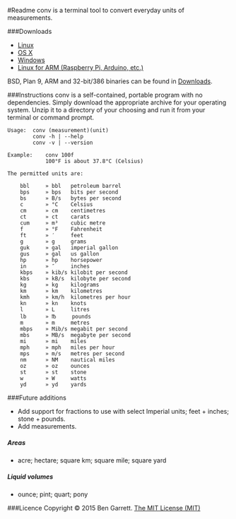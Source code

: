 #Readme
conv is a terminal tool to convert everyday units of measurements.

###Downloads
* [Linux](https://raw.github.com/bengarrett/conv/master/Downloads/conv_linux_amd64.zip)
* [OS X](https://raw.github.com/bengarrett/conv/master/Downloads/conv_darwin_amd64.zip)
* [Windows](https://raw.github.com/bengarrett/conv/master/Downloads/conv_windows_amd64.zip)
* [Linux for ARM (Raspberry Pi, Arduino, etc.)](https://github.com/bengarrett/conv/master/Downloads/conv_linux_arm.zip)

BSD, Plan 9, ARM and 32-bit/386 binaries can be found in [Downloads](https://raw.github.com/bengarrett/conv/Downloads/).

###Instructions
conv is a self-contained, portable program with no dependencies. Simply download the appropriate archive for your operating system. Unzip it to a directory of your choosing and run it from your terminal or command prompt.

```shell
Usage:  conv (measurement)(unit)
        conv -h | --help
        conv -v | --version

Example:    conv 100f
            100°F is about 37.8°C (Celsius)

The permitted units are:

    bbl     » bbl   petroleum barrel
    bps     » bps   bits per second
    bs      » B/s   bytes per second
    c       » °C    Celsius
    cm      » cm    centimetres
    ct      » ct    carats
    cum     » m³    cubic metre
    f       » °F    Fahrenheit
    ft      » ′     feet
    g       » g     grams
    guk     » gal   imperial gallon
    gus     » gal   us gallon
    hp      » hp    horsepower
    in      » ″     inches
    kbps    » kib/s kilobit per second
    kbs     » kB/s  kilobyte per second
    kg      » kg    kilograms
    km      » km    kilometres
    kmh     » km/h  kilometres per hour
    kn      » kn    knots
    l       » L     litres
    lb      » ℔     pounds
    m       » m     metres
    mbps    » Mib/s megabit per second
    mbs     » MB/s  megabyte per second
    mi      » mi    miles
    mph     » mph   miles per hour
    mps     » m/s   metres per second
    nm      » NM    nautical miles
    oz      » oz    ounces
    st      » st    stone
    w       » W     watts
    yd      » yd    yards
```

###Future additions
* Add support for fractions to use with select Imperial units; feet + inches; stone + pounds.
* Add measurements.

##### Areas
* acre; hectare; square km; square mile; square yard

##### Liquid volumes
* ounce; pint; quart; pony

###Licence
Copyright © 2015 Ben Garrett. [The MIT License (MIT)](http://choosealicense.com/licenses/mit/)
